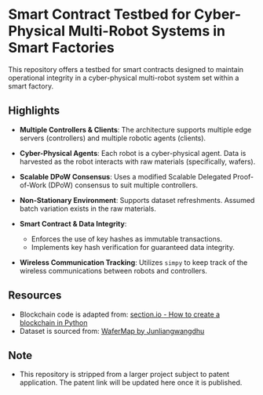 # Smart Contract Testbed for Cyber-Physical Multi-Robot Systems in Smart Factories

This repository offers a testbed for smart contracts designed to maintain operational integrity in a cyber-physical multi-robot system set within a smart factory.

## Highlights
- **Multiple Controllers & Clients**: The architecture supports multiple edge servers (controllers) and multiple robotic agents (clients).

- **Cyber-Physical Agents**: Each robot is a cyber-physical agent. Data is harvested as the robot interacts with raw materials (specifically, wafers).

- **Scalable DPoW Consensus**: Uses a modified Scalable Delegated Proof-of-Work (DPoW) consensus to suit multiple controllers.

- **Non-Stationary Environment**: Supports dataset refreshments. Assumed batch variation exists in the raw materials.

- **Smart Contract & Data Integrity**:
    - Enforces the use of key hashes as immutable transactions.
    - Implements key hash verification for guaranteed data integrity.

- **Wireless Communication Tracking**: Utilizes `simpy` to keep track of the wireless communications between robots and controllers.

## Resources
- Blockchain code is adapted from: [section.io - How to create a blockchain in Python](https://www.section.io/engineering-education/how-to-create-a-blockchain-in-python/)
- Dataset is sourced from: [WaferMap by Junliangwangdhu](https://github.com/Junliangwangdhu/WaferMap)

## Note
- This repository is stripped from a larger project subject to patent application. The patent link will be updated here once it is published.